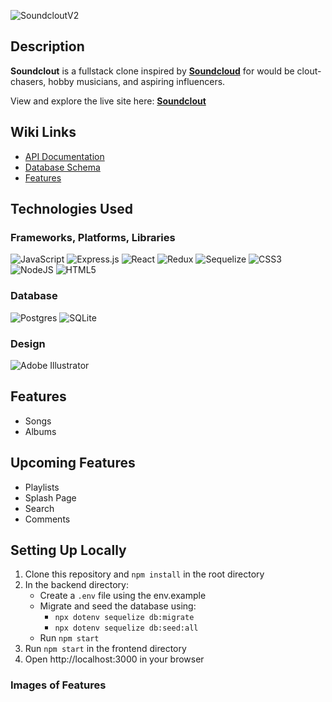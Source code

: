 <!-- ![Soundclout](https://user-images.githubusercontent.com/79663621/190751197-08d940e3-89e6-4da4-9ecc-a6d0dac70345.png) -->

<!-- ![SoundcloutV](https://user-images.githubusercontent.com/79663621/190755671-3e41c53c-4dad-45cf-a33b-bd9782d0cf40.png) -->

![SoundcloutV2](https://user-images.githubusercontent.com/79663621/190756678-0ea7eeda-52c3-449e-8394-b5e7627e9deb.png)




## Description

**Soundclout** is a fullstack clone inspired by [**Soundcloud**](https://soundcloud.com/) for would be clout-chasers, hobby musicians, and aspiring influencers.  
  
View and explore the live site here: [**Soundclout**](https://sound-clout.herokuapp.com)

## Wiki Links
* [API Documentation](https://github.com/Schaeffy/soundcloud/wiki/API-Documentation)
* [Database Schema](https://github.com/Schaeffy/soundcloud/wiki/Database-Schema)
* [Features](https://github.com/Schaeffy/soundcloud/wiki/Features)

## Technologies Used

### Frameworks, Platforms, Libraries

![JavaScript](https://img.shields.io/badge/javascript-%23323330.svg?style=for-the-badge&logo=javascript&logoColor=%23F7DF1E)
![Express.js](https://img.shields.io/badge/express.js-%23404d59.svg?style=for-the-badge&logo=express&logoColor=%2361DAFB)
![React](https://img.shields.io/badge/react-%2320232a.svg?style=for-the-badge&logo=react&logoColor=%2361DAFB)
![Redux](https://img.shields.io/badge/redux-%23593d88.svg?style=for-the-badge&logo=redux&logoColor=white)
![Sequelize](https://img.shields.io/badge/Sequelize-52B0E7?style=for-the-badge&logo=Sequelize&logoColor=white)
![CSS3](https://img.shields.io/badge/css3-%231572B6.svg?style=for-the-badge&logo=css3&logoColor=white)
![NodeJS](https://img.shields.io/badge/node.js-6DA55F?style=for-the-badge&logo=node.js&logoColor=white)
![HTML5](https://img.shields.io/badge/html5-%23E34F26.svg?style=for-the-badge&logo=html5&logoColor=white)

### Database
![Postgres](https://img.shields.io/badge/postgres-%23316192.svg?style=for-the-badge&logo=postgresql&logoColor=white)
![SQLite](https://img.shields.io/badge/sqlite-%2307405e.svg?style=for-the-badge&logo=sqlite&logoColor=white)

### Design
![Adobe Illustrator](https://img.shields.io/badge/adobe%20illustrator-%23FF9A00.svg?style=for-the-badge&logo=adobe%20illustrator&logoColor=white)

## Features

* Songs
* Albums

## Upcoming Features

* Playlists
* Splash Page
* Search
* Comments

## Setting Up Locally
1. Clone this repository and ```npm install``` in the root directory
2. In the backend directory:
    * Create a ```.env``` file using the env.example
    * Migrate and seed the database using:
        * ```npx dotenv sequelize db:migrate```
        * ```npx dotenv sequelize db:seed:all```
    * Run ```npm start```
3. Run ```npm start``` in the frontend directory
4. Open http://localhost:3000 in your browser


### Images of Features

